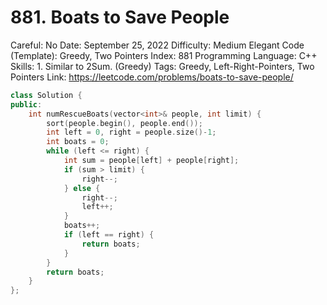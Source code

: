 # 881. Boats to Save People

Careful: No
Date: September 25, 2022
Difficulty: Medium
Elegant Code (Template): Greedy, Two Pointers
Index: 881
Programming Language: C++
Skills: 1. Similar to 2Sum. (Greedy)
Tags: Greedy, Left-Right-Pointers, Two Pointers
Link: https://leetcode.com/problems/boats-to-save-people/

```cpp
class Solution {
public:
    int numRescueBoats(vector<int>& people, int limit) {
        sort(people.begin(), people.end());
        int left = 0, right = people.size()-1;
        int boats = 0;
        while (left <= right) {
            int sum = people[left] + people[right];
            if (sum > limit) {
                right--;
            } else {
                right--;
                left++;
            }
            boats++;
            if (left == right) {
                return boats;
            }
        }
        return boats;
    }
};
```